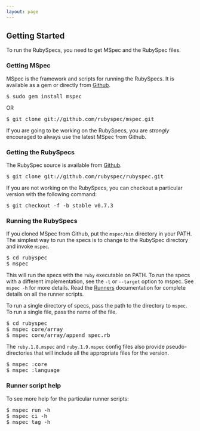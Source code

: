 ```yaml
---
layout: page
---
```


## Getting Started

To run the RubySpecs, you need to get MSpec and the RubySpec files.

### Getting MSpec

MSpec is the framework and scripts for running the RubySpecs. It is available
as a gem or directly from
[Github](http://github.com/rubyspec/mspec/tree/master).

<pre>
$ sudo gem install mspec
</pre>

OR

<pre>
$ git clone git://github.com/rubyspec/mspec.git
</pre>

If you are going to be working on the RubySpecs, you are _strongly_ encouraged
to always use the latest MSpec from Github.

### Getting the RubySpecs

The RubySpec source is available from
[Github](http://github.com/rubyspec/rubyspec/tree/master).

<pre>
$ git clone git://github.com/rubyspec/rubyspec.git
</pre>

If you are not working on the RubySpecs, you can checkout a particular version
with the following command:

<pre>
$ git checkout -f -b stable v0.7.3
</pre>

### Running the RubySpecs

If you cloned MSpec from Github, put the `mspec/bin` directory in your PATH.
The simplest way to run the specs is to change to the RubySpec directory and
invoke `mspec`.

<pre>
$ cd rubyspec
$ mspec
</pre>

This will run the specs with the `ruby` executable on PATH. To run the specs
with a different implementation, see the `-t` or `--target` option to mspec.
See `mspec -h` for more details. Read the [Runners](/runners/) documentation
for complete details on all the runner scripts.

To run a single directory of specs, pass the path to the directory to `mspec`.
To run a single file, pass the name of the file.

<pre>
$ cd rubyspec
$ mspec core/array
$ mspec core/array/append_spec.rb
</pre>

The `ruby.1.8.mspec` and `ruby.1.9.mspec` config files also provide
pseudo-directories that will include all the appropriate files for the
version.

<pre>
$ mspec :core
$ mspec :language
</pre>

### Runner script help

To see more help for the particular runner scripts:

<pre>
$ mspec run -h
$ mspec ci -h
$ mspec tag -h
</pre>
